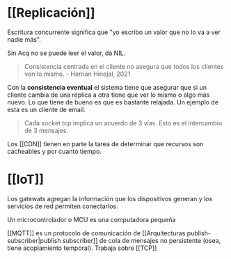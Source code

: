 # [[Replicación]]

Escritura concurrente significa que "yo escribo un valor que no lo va a ver nadie más".

Sin Acq no se puede leer el valor, da NIL.

> Consistencia centrada en el cliente no asegura que todos los clientes ven lo mismo. - Hernan Hinojal, 2021

Con la **consistencia eventual** el sistema tiene que asegurar que si un cliente cambia de una réplica a otra tiene que ver lo mismo o algo más nuevo. Lo que tiene de bueno es que es bastante relajada. Un ejemplo de esta es un cliente de email.

> Cada socket tcp implica un acuerdo de 3 vías. Esto es el intercambio de 3 mensajes.

Los [[CDN]] tienen en parte la tarea de determinar que recursos son cacheables y por cuanto tiempo.

# [[IoT]]
Los gatewats agregan la información que los dispositivos generan y los servicios de red permiten conectarlos.

Un microcontrolador o MCU es una computadora pequeña

[[MQTT]] es un protocolo de comunicación de [[Arquitecturas publish-subscriber|publish subscriber]] de cola de mensajes no persistente (osea, tiene acoplamiento temporal). Trabaja sobre [[TCP]]